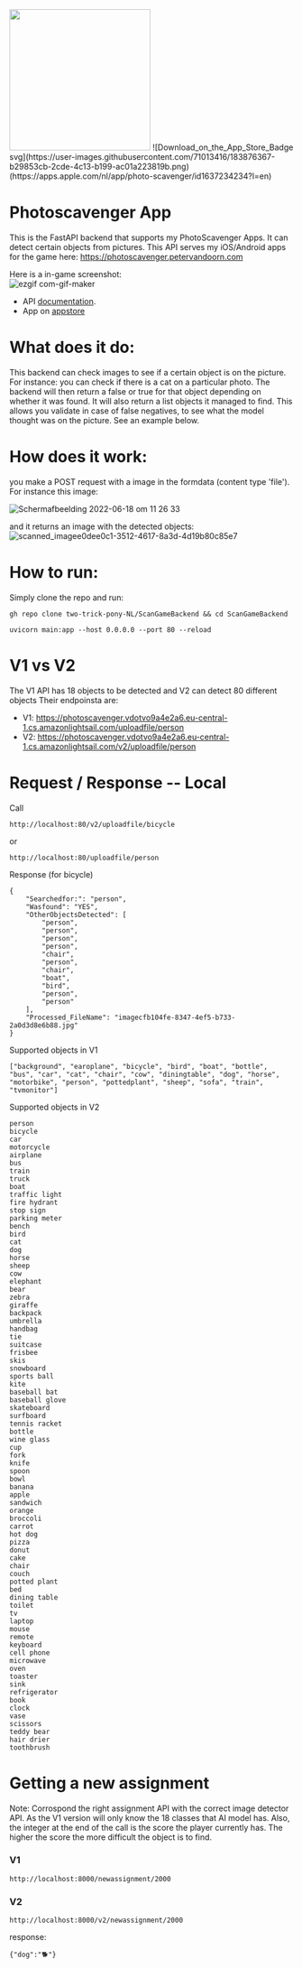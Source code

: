 

<img src="https://user-images.githubusercontent.com/71013416/183674037-eca7cc9b-4a19-494c-a449-af638fdd869c.png" width="250">
![Download_on_the_App_Store_Badge svg](https://user-images.githubusercontent.com/71013416/183876367-b29853cb-2cde-4c13-b199-ac01a223819b.png)(https://apps.apple.com/nl/app/photo-scavenger/id1637234234?l=en)



# Photoscavenger App
This is the FastAPI backend that supports my PhotoScavenger Apps. It can detect certain objects from pictures. This API serves my iOS/Android apps for the game here: https://photoscavenger.petervandoorn.com

Here is a in-game screenshot: <br>
![ezgif com-gif-maker](https://user-images.githubusercontent.com/71013416/178448499-3f547173-43ab-41b2-967a-a1f9ae8dd9a0.gif)

- API  [documentation](https://photoscavenger.vdotvo9a4e2a6.eu-central-1.cs.amazonlightsail.com/docs).
- App on [appstore](https://apps.apple.com/nl/app/photo-scavenger/id1637234234?l=en)

# What does it do:
This backend can check images to see if a certain object is on the picture. For instance: you can check if there is a cat on a particular photo. The backend will then return a false or true for that object depending on whether it was found. It will also return a list objects it managed to find. This allows you validate in case of false negatives, to see what the model thought was on the picture. See an example below. 

# How does it work: 
you make a POST request with a image in the formdata (content type 'file'). 
For instance this image: 

![Schermafbeelding 2022-06-18 om 11 26 33](https://user-images.githubusercontent.com/71013416/175918302-bd99786a-9d4f-49d7-a90c-9bbbff847035.png)

and it returns an image with the detected objects:
![scanned_imagee0dee0c1-3512-4617-8a3d-4d19b80c85e7](https://user-images.githubusercontent.com/71013416/177133306-d0eab947-6013-4925-94ce-dccb3106af1a.jpg)

# How to run: 

Simply clone the repo and run: 
```
gh repo clone two-trick-pony-NL/ScanGameBackend && cd ScanGameBackend
```
 
```
uvicorn main:app --host 0.0.0.0 --port 80 --reload
```

# V1 vs V2 
The V1 API has 18 objects to be detected and V2 can detect 80 different objects 
Their endpoinsta are: 
- V1: https://photoscavenger.vdotvo9a4e2a6.eu-central-1.cs.amazonlightsail.com/uploadfile/person
- V2: https://photoscavenger.vdotvo9a4e2a6.eu-central-1.cs.amazonlightsail.com/v2/uploadfile/person 



# Request / Response -- Local

Call
```
http://localhost:80/v2/uploadfile/bicycle
```

or 
```
http://localhost:80/uploadfile/person
```

Response (for bicycle)
```
{
    "Searchedfor:": "person",
    "Wasfound": "YES",
    "OtherObjectsDetected": [
        "person",
        "person",
        "person",
        "person",
        "chair",
        "person",
        "chair",
        "boat",
        "bird",
        "person",
        "person"
    ],
    "Processed_FileName": "imagecfb104fe-8347-4ef5-b733-2a0d3d8e6b88.jpg"
}
```
Supported objects in V1
```
["background", "earoplane", "bicycle", "bird", "boat", "bottle", "bus", "car", "cat", "chair", "cow", "diningtable", "dog", "horse", "motorbike", "person", "pottedplant", "sheep", "sofa", "train", "tvmonitor"]
```

Supported objects in V2 
```
person
bicycle
car
motorcycle
airplane
bus
train
truck
boat
traffic light
fire hydrant
stop sign
parking meter
bench
bird
cat
dog
horse
sheep
cow
elephant
bear
zebra
giraffe
backpack
umbrella
handbag
tie
suitcase
frisbee
skis
snowboard
sports ball
kite
baseball bat
baseball glove
skateboard
surfboard
tennis racket
bottle
wine glass
cup
fork
knife
spoon
bowl
banana
apple
sandwich
orange
broccoli
carrot
hot dog
pizza
donut
cake
chair
couch
potted plant
bed
dining table
toilet
tv
laptop
mouse
remote
keyboard
cell phone
microwave
oven
toaster
sink
refrigerator
book
clock
vase
scissors
teddy bear
hair drier
toothbrush
```

# Getting a new assignment
Note: Corrospond the right assignment API with the correct image detector API. As the V1 version will only know the 18 classes that AI model has. Also, the integer at the end of the call is the score the player currently has. The higher the score the more difficult the object is to find. 

### V1
```
http://localhost:8000/newassignment/2000
```

### V2
```
http://localhost:8000/v2/newassignment/2000
```

response:
```
{"dog":"🐕"}
```


